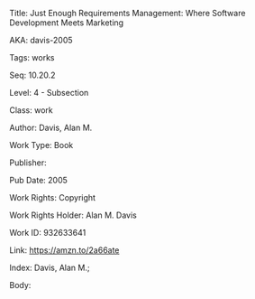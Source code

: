 Title: Just Enough Requirements Management: Where Software Development Meets Marketing 


AKA: davis-2005 

Tags: works 

Seq:  10.20.2 

Level: 4 - Subsection  

Class: work 

Author: Davis, Alan M.

Work Type: Book

Publisher: 

Pub Date: 2005

Work Rights:  Copyright

Work Rights Holder: Alan M. Davis

Work ID: 932633641

Link: https://amzn.to/2a66ate 

Index: Davis, Alan M.;  

Body:  

